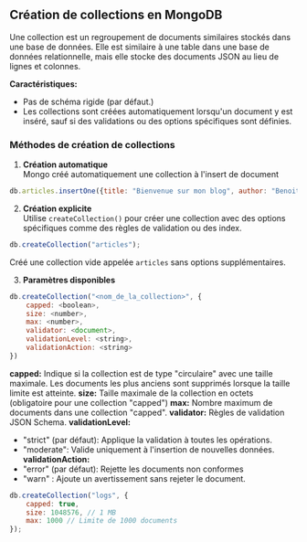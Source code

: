 ## Création de collections en MongoDB

Une collection est un regroupement de documents similaires stockés dans une base de données.
Elle est similaire à une table dans une base de données relationnelle, mais elle stocke des documents JSON au lieu de lignes et colonnes.

**Caractéristiques:**
- Pas de schéma rigide (par défaut.)
- Les collections sont créées automatiquement lorsqu'un document y est inséré, sauf si des validations ou des options spécifiques sont définies.

### Méthodes de création de collections

1. **Création automatique**  
Mongo créé automatiquement une collection à l'insert de document

```js
db.articles.insertOne({title: "Bienvenue sur mon blog", author: "Benoit Lecoeuvre"});
```

2. **Création explicite**  
Utilise `createCollection()` pour créer une collection avec des options spécifiques comme des règles de validation ou des index.

```js
db.createCollection("articles");
```
Créé une collection vide appelée `articles` sans options supplémentaires.

3. **Paramètres disponibles**

```js
db.createCollection("<nom_de_la_collection>", {
    capped: <boolean>,
    size: <number>,
    max: <number>,
    validator: <document>,
    validationLevel: <string>,
    validationAction: <string>
})
```

**capped:** Indique si la collection est de type "circulaire" avec une taille maximale. Les documents les plus anciens sont supprimés lorsque la taille limite est atteinte.
**size:** Taille maximale de la collection en octets (obligatoire pour une collection "capped")
**max:** Nombre maximum de documents dans une collection "capped".
**validator:** Règles de validation JSON Schema.
**validationLevel:**
- "strict" (par défaut): Applique la validation à toutes les opérations.
- "moderate": Valide uniquement à l'insertion de nouvelles données.
**validationAction:**
- "error" (par défaut): Rejette les documents non conformes
- "warn" : Ajoute un avertissement sans rejeter le document.

```js
db.createCollection("logs", {
    capped: true,
    size: 1048576, // 1 MB
    max: 1000 // Limite de 1000 documents
});
```

